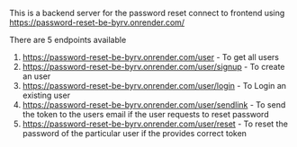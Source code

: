 This is a backend server for the password reset connect to frontend using https://password-reset-be-byrv.onrender.com/

There are 5 endpoints available
 1. https://password-reset-be-byrv.onrender.com/user - To get all users
 2. https://password-reset-be-byrv.onrender.com/user/signup - To create an user
 3. https://password-reset-be-byrv.onrender.com/user/login - To Login an existing user
 4. https://password-reset-be-byrv.onrender.com/user/sendlink - To send the token to the users email if the user requests to reset password
 5. https://password-reset-be-byrv.onrender.com/user/reset - To reset the password of the particular user if the provides correct token
